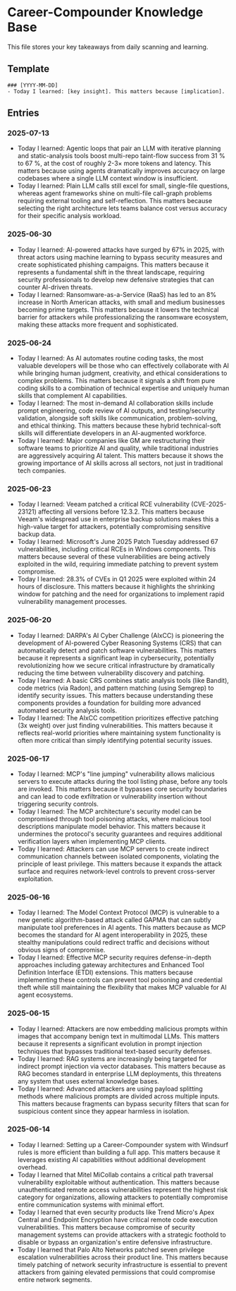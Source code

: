 # Career-Compounder Knowledge Base

This file stores your key takeaways from daily scanning and learning.

## Template
```
### [YYYY-MM-DD]
- Today I learned: [key insight]. This matters because [implication].
```

## Entries
### 2025-07-13
- Today I learned: Agentic loops that pair an LLM with iterative planning and static-analysis tools boost multi-repo taint-flow success from 31 % to 67 %, at the cost of roughly 2-3× more tokens and latency. This matters because using agents dramatically improves accuracy on large codebases where a single LLM context window is insufficient.
- Today I learned: Plain LLM calls still excel for small, single-file questions, whereas agent frameworks shine on multi-file call-graph problems requiring external tooling and self-reflection. This matters because selecting the right architecture lets teams balance cost versus accuracy for their specific analysis workload.

### 2025-06-30
- Today I learned: AI-powered attacks have surged by 67% in 2025, with threat actors using machine learning to bypass security measures and create sophisticated phishing campaigns. This matters because it represents a fundamental shift in the threat landscape, requiring security professionals to develop new defensive strategies that can counter AI-driven threats.
- Today I learned: Ransomware-as-a-Service (RaaS) has led to an 8% increase in North American attacks, with small and medium businesses becoming prime targets. This matters because it lowers the technical barrier for attackers while professionalizing the ransomware ecosystem, making these attacks more frequent and sophisticated.
### 2025-06-24
- Today I learned: As AI automates routine coding tasks, the most valuable developers will be those who can effectively collaborate with AI while bringing human judgment, creativity, and ethical considerations to complex problems. This matters because it signals a shift from pure coding skills to a combination of technical expertise and uniquely human skills that complement AI capabilities.
- Today I learned: The most in-demand AI collaboration skills include prompt engineering, code review of AI outputs, and testing/security validation, alongside soft skills like communication, problem-solving, and ethical thinking. This matters because these hybrid technical-soft skills will differentiate developers in an AI-augmented workforce.
- Today I learned: Major companies like GM are restructuring their software teams to prioritize AI and quality, while traditional industries are aggressively acquiring AI talent. This matters because it shows the growing importance of AI skills across all sectors, not just in traditional tech companies.
### 2025-06-23
- Today I learned: Veeam patched a critical RCE vulnerability (CVE-2025-23121) affecting all versions before 12.3.2. This matters because Veeam's widespread use in enterprise backup solutions makes this a high-value target for attackers, potentially compromising sensitive backup data.
- Today I learned: Microsoft's June 2025 Patch Tuesday addressed 67 vulnerabilities, including critical RCEs in Windows components. This matters because several of these vulnerabilities are being actively exploited in the wild, requiring immediate patching to prevent system compromise.
- Today I learned: 28.3% of CVEs in Q1 2025 were exploited within 24 hours of disclosure. This matters because it highlights the shrinking window for patching and the need for organizations to implement rapid vulnerability management processes.
### 2025-06-20
- Today I learned: DARPA's AI Cyber Challenge (AIxCC) is pioneering the development of AI-powered Cyber Reasoning Systems (CRS) that can automatically detect and patch software vulnerabilities. This matters because it represents a significant leap in cybersecurity, potentially revolutionizing how we secure critical infrastructure by dramatically reducing the time between vulnerability discovery and patching.
- Today I learned: A basic CRS combines static analysis tools (like Bandit), code metrics (via Radon), and pattern matching (using Semgrep) to identify security issues. This matters because understanding these components provides a foundation for building more advanced automated security analysis tools.
- Today I learned: The AIxCC competition prioritizes effective patching (3x weight) over just finding vulnerabilities. This matters because it reflects real-world priorities where maintaining system functionality is often more critical than simply identifying potential security issues.
### 2025-06-17
- Today I learned: MCP's "line jumping" vulnerability allows malicious servers to execute attacks during the tool listing phase, before any tools are invoked. This matters because it bypasses core security boundaries and can lead to code exfiltration or vulnerability insertion without triggering security controls.
- Today I learned: The MCP architecture's security model can be compromised through tool poisoning attacks, where malicious tool descriptions manipulate model behavior. This matters because it undermines the protocol's security guarantees and requires additional verification layers when implementing MCP clients.
- Today I learned: Attackers can use MCP servers to create indirect communication channels between isolated components, violating the principle of least privilege. This matters because it expands the attack surface and requires network-level controls to prevent cross-server exploitation.
### 2025-06-16
- Today I learned: The Model Context Protocol (MCP) is vulnerable to a new genetic algorithm-based attack called GAPMA that can subtly manipulate tool preferences in AI agents. This matters because as MCP becomes the standard for AI agent interoperability in 2025, these stealthy manipulations could redirect traffic and decisions without obvious signs of compromise.
- Today I learned: Effective MCP security requires defense-in-depth approaches including gateway architectures and Enhanced Tool Definition Interface (ETDI) extensions. This matters because implementing these controls can prevent tool poisoning and credential theft while still maintaining the flexibility that makes MCP valuable for AI agent ecosystems.
### 2025-06-15
- Today I learned: Attackers are now embedding malicious prompts within images that accompany benign text in multimodal LLMs. This matters because it represents a significant evolution in prompt injection techniques that bypasses traditional text-based security defenses.
- Today I learned: RAG systems are increasingly being targeted for indirect prompt injection via vector databases. This matters because as RAG becomes standard in enterprise LLM deployments, this threatens any system that uses external knowledge bases.
- Today I learned: Advanced attackers are using payload splitting methods where malicious prompts are divided across multiple inputs. This matters because fragments can bypass security filters that scan for suspicious content since they appear harmless in isolation.

### 2025-06-14
- Today I learned: Setting up a Career-Compounder system with Windsurf rules is more efficient than building a full app. This matters because it leverages existing AI capabilities without additional development overhead.
- Today I learned that Mitel MiCollab contains a critical path traversal vulnerability exploitable without authentication. This matters because unauthenticated remote access vulnerabilities represent the highest risk category for organizations, allowing attackers to potentially compromise entire communication systems with minimal effort.
- Today I learned that even security products like Trend Micro's Apex Central and Endpoint Encryption have critical remote code execution vulnerabilities. This matters because compromise of security management systems can provide attackers with a strategic foothold to disable or bypass an organization's entire defensive infrastructure.
- Today I learned that Palo Alto Networks patched seven privilege escalation vulnerabilities across their product line. This matters because timely patching of network security infrastructure is essential to prevent attackers from gaining elevated permissions that could compromise entire network segments.

